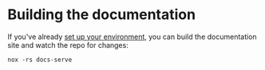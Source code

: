# Building the documentation

If you've already [set up your environment][environment], you can build the
documentation site and watch the repo for changes:

```shell
nox -rs docs-serve
```

[environment]: /contributing/environment
